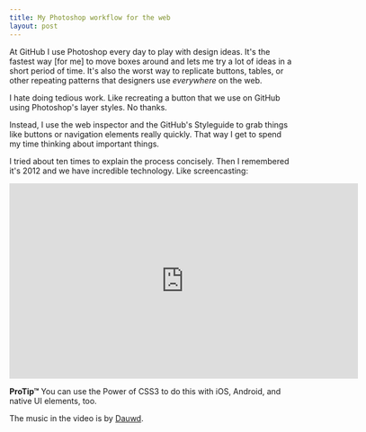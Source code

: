 ```yaml
---
title: My Photoshop workflow for the web
layout: post
---
```


At GitHub I use Photoshop every day to play with design ideas. It's the fastest way [for me] to move boxes around and lets me try a lot of ideas in a short period of time. It's also the worst way to replicate buttons, tables, or other repeating patterns that designers use *everywhere* on the web.

I hate doing tedious work. Like recreating a button that we use on GitHub using Photoshop's layer styles. No thanks.

Instead, I use the web inspector and the GitHub's Styleguide to grab things like buttons or navigation elements really quickly. That way I get to spend my time thinking about important things.

I tried about ten times to explain the process concisely. Then I remembered it's 2012 and we have incredible technology. Like screencasting:

<iframe src="http://player.vimeo.com/video/50943994" width="620" height="348" frameborder="0" webkitAllowFullScreen mozallowfullscreen allowFullScreen></iframe>

<span class="pull-left">**ProTip™**</span>
You can use the Power of CSS3 to do this with iOS, Android, and native UI elements, too.

The music in the video is by [Dauwd](http://soundcloud.com/dauwd/ikopol1).
